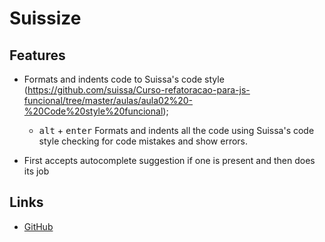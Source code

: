 # **Suissize**

## Features

- Formats and indents code to Suissa's code style (https://github.com/suissa/Curso-refatoracao-para-js-funcional/tree/master/aulas/aula02%20-%20Code%20style%20funcional);

  - <kbd>alt</kbd> + <kbd>enter</kbd> Formats and indents all the code using Suissa's code style checking for code mistakes and show errors.

- First accepts autocomplete suggestion if one is present and then does its job

## Links
* [GitHub](https://github.com/matheustp/suissize)